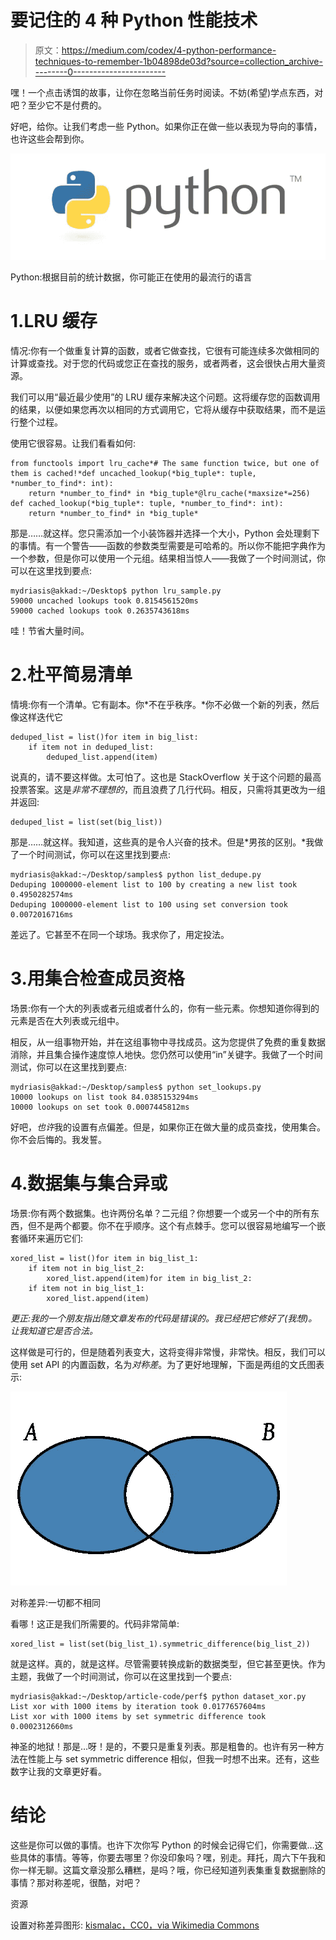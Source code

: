 # 要记住的 4 种 Python 性能技术

> 原文：<https://medium.com/codex/4-python-performance-techniques-to-remember-1b04898de03d?source=collection_archive---------0----------------------->

嘿！一个点击诱饵的故事，让你在忽略当前任务时阅读。不妨(希望)学点东西，对吧？至少它不是付费的。

好吧，给你。让我们考虑一些 Python。如果你正在做一些以表现为导向的事情，也许这些会帮到你。

![](img/27c745ad63e6ca0e9bea7514142282af.png)

Python:根据目前的统计数据，你可能正在使用的最流行的语言

# 1.LRU 缓存

情况:你有一个做重复计算的函数，或者它做查找，它很有可能连续多次做相同的计算或查找。对于您的代码或您正在查找的服务，或者两者，这会很快占用大量资源。

我们可以用“最近最少使用”的 LRU 缓存来解决这个问题。这将缓存您的函数调用的结果，以便如果您再次以相同的方式调用它，它将从缓存中获取结果，而不是运行整个过程。

使用它很容易。让我们看看如何:

```
from functools import lru_cache*# The same function twice, but one of them is cached!*def uncached_lookup(*big_tuple*: tuple, *number_to_find*: int):
    return *number_to_find* in *big_tuple*@lru_cache(*maxsize*=256)
def cached_lookup(*big_tuple*: tuple, *number_to_find*: int):
    return *number_to_find* in *big_tuple*
```

那是……就这样。您只需添加一个小装饰器并选择一个大小，Python 会处理剩下的事情。有一个警告——函数的参数类型需要是可哈希的。所以你不能把字典作为一个参数，但是你可以使用一个元组。结果相当惊人——我做了一个时间测试，你可以在这里找到要点:

```
mydriasis@akkad:~/Desktop$ python lru_sample.py 
59000 uncached lookups took 0.8154561520ms
59000 cached lookups took 0.2635743618ms
```

哇！节省大量时间。

# 2.杜平简易清单

情境:你有一个清单。它有副本。你*不在乎秩序。*你不必做一个新的列表，然后像这样迭代它

```
deduped_list = list()for item in big_list:
    if item not in deduped_list:
        deduped_list.append(item)
```

说真的，请不要这样做。太可怕了。这也是 StackOverflow 关于这个问题的最高投票答案。这是*非常不理想的*，而且浪费了几行代码。相反，只需将其更改为一组并返回:

```
deduped_list = list(set(big_list))
```

那是……就这样。我知道，这些真的是令人兴奋的技术。但是*男孩的区别。*我做了一个时间测试，你可以在这里找到要点:

```
mydriasis@akkad:~/Desktop/samples$ python list_dedupe.py 
Deduping 1000000-element list to 100 by creating a new list took 0.4950282574ms
Deduping 1000000-element list to 100 using set conversion took 0.0072016716ms
```

差远了。它甚至不在同一个球场。我求你了，用定投法。

# 3.用集合检查成员资格

场景:你有一个大的列表或者元组或者什么的，你有一些元素。你想知道你得到的元素是否在大列表或元组中。

相反，从一组事物开始，并在这组事物中寻找成员。这为您提供了免费的重复数据消除，并且集合操作速度惊人地快。您仍然可以使用“in”关键字。我做了一个时间测试，你可以在这里找到要点:

```
mydriasis@akkad:~/Desktop/samples$ python set_lookups.py 
10000 lookups on list took 84.0385153294ms
10000 lookups on set took 0.0007445812ms
```

好吧，*也许*我的设置有点偏差。但是，如果你正在做大量的成员查找，使用集合。你不会后悔的。我发誓。

# 4.数据集与集合异或

场景:你有两个数据集。也许两份名单？二元组？你想要一个或另一个中的所有东西，但不是两个都要。你不在乎顺序。这个有点棘手。您可以很容易地编写一个嵌套循环来遍历它们:

```
xored_list = list()for item in big_list_1:
    if item not in big_list_2:
        xored_list.append(item)for item in big_list_2:
    if item not in big_list_1:
        xored_list.append(item)
```

*更正:我的一个朋友指出随文章发布的代码是错误的。我已经把它修好了(我想)。让我知道它是否合法。*

这样做是可行的，但是随着列表变大，这将变得非常慢，非常快。相反，我们可以使用 set API 的内置函数，名为*对称差*。为了更好地理解，下面是两组的文氏图表示:

![](img/c7e980f4d6ad24703dc151eb433f157a.png)

对称差异:一切都不相同

看哪！这正是我们所需要的。代码非常简单:

```
xored_list = list(set(big_list_1).symmetric_difference(big_list_2))
```

就是这样。真的，就是这样。尽管需要转换成新的数据类型，但它甚至更快。作为主题，我做了一个时间测试，你可以在这里找到一个要点:

```
mydriasis@akkad:~/Desktop/article-code/perf$ python dataset_xor.py 
List xor with 1000 items by iteration took 0.0177657604ms
List xor with 1000 items by set symmetric difference took 0.0002312660ms
```

神圣的地狱！那是…呀！是的，不要只是重复列表。那是粗鲁的。也许有另一种方法在性能上与 set symmetric difference 相似，但我一时想不出来。还有，这些数字让我的文章更好看。

# 结论

这些是你可以做的事情。也许下次你写 Python 的时候会记得它们，你需要做…这些具体的事情。等等，你要去哪里？你没印象吗？嘿，别走。拜托，周六下午我和你一样无聊。这篇文章没那么糟糕，是吗？哦，你已经知道列表集重复数据删除的事情？那对称差呢，很酷，对吧？

资源

设置对称差异图形: [kismalac，CC0，via Wikimedia Commons](https://commons.wikimedia.org/wiki/File:SetSymmetricDifference.svg)